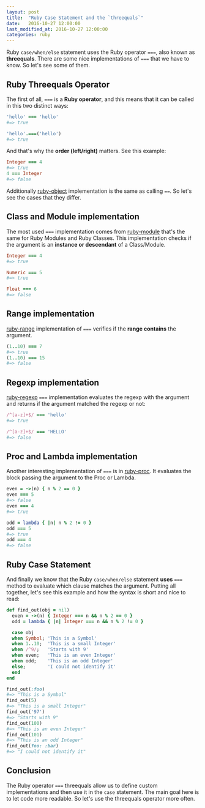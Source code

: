 ```yaml
---
layout: post
title:  "Ruby Case Statement and the `threequals`"
date:   2016-10-27 12:00:00
last_modified_at: 2016-10-27 12:00:00
categories: ruby
---
```


Ruby `case/when/else` statement uses the Ruby operator `===`, also known as **threequals**. There are some nice implementations of `===` that we have to know. So let's see some of them.

## Ruby Threequals Operator

The first of all, `===` is a **Ruby operator**, and this means that it can be called in this two distinct ways:

```ruby
'hello' === 'hello'
#=> true

'hello'.===('hello')
#=> true
```

And that's why the **order (left/right)** matters. See this example:

```ruby
Integer === 4
#=> true
4 === Integer
#=> false
```

Additionally [ruby-object] implementation is the same as calling `==`. So let's see the cases that they differ.

## Class and Module implementation

The most used `===` implementation comes from [ruby-module] that's the same for Ruby Modules and Ruby Classes. This implementation checks if the argument is an **instance or descendant** of a Class/Module.

```ruby
Integer === 4
#=> true

Numeric === 5
#=> true

Float === 6
#=> false
```

## Range implementation

[ruby-range] implementation of `===` verifies if the **range contains** the argument.

```ruby
(1..10) === 7
#=> true
(1..10) === 15
#=> false
```

## Regexp implementation

[ruby-regexp] `===` implementation evaluates the regexp with the argument and returns if the argument matched the regexp or not:

```ruby
/^[a-z]+$/ === 'hello'
#=> true

/^[a-z]+$/ === 'HELLO'
#=> false
```

## Proc and Lambda implementation

Another interesting implementation of `===` is in [ruby-proc]. It evaluates the block passing the argument to the Proc or Lambda.

```ruby
even = ->(n) { n % 2 == 0 }
even === 5
#=> false
even === 4
#=> true
```

```ruby
odd = lambda { |n| n % 2 != 0 }
odd === 5
#=> true
odd === 4
#=> false
```

## Ruby Case Statement

And finally we know that the Ruby `case/when/else` statement **uses** `===` method to evaluate which clause matches the argument. Putting all together, let's see this example and how the syntax is short and nice to read:

```ruby
def find_out(obj = nil)
  even = ->(n) { Integer === n && n % 2 == 0 }
  odd = lambda { |n| Integer === n && n % 2 != 0 }

  case obj
  when Symbol; 'This is a Symbol'
  when 1..10;  'This is a small Integer'
  when /^9/;   'Starts with 9'
  when even;   'This is an even Integer'
  when odd;    'This is an odd Integer'
  else;        'I could not identify it'
  end
end

find_out(:foo)
#=> "This is a Symbol"
find_out(5)
#=> "This is a small Integer"
find_out('97')
#=> "Starts with 9"
find_out(100)
#=> "This is an even Integer"
find_out(101)
#=> "This is an odd Integer"
find_out(foo: :bar)
#=> "I could not identify it"
```

## Conclusion

The Ruby operator `===` threequals allow us to define custom implementations and then use it in the `case` statement. The main goal here is to let code more readable. So let's use the threequals operator more often.

[ruby-object]: https://ruby-doc.org/core-2.3.1/Object.html#method-i-3D-3D-3D
[ruby-module]: https://ruby-doc.org/core-2.3.1/Module.html#method-i-3D-3D-3D
[ruby-range]:  https://ruby-doc.org/core-2.3.1/Range.html#method-i-3D-3D-3D
[ruby-regexp]: https://ruby-doc.org/core-2.3.1/Regexp.html#method-i-3D-3D-3D
[ruby-proc]:   https://ruby-doc.org/core-2.2.5/Proc.html#method-i-3D-3D-3D
